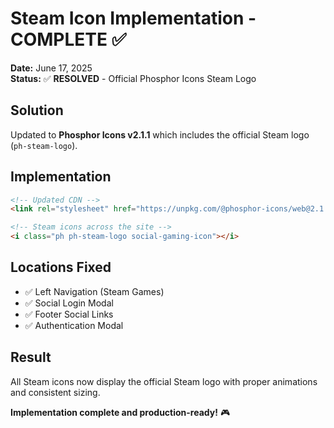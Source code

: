 # Steam Icon Implementation - COMPLETE ✅

**Date:** June 17, 2025  
**Status:** ✅ **RESOLVED** - Official Phosphor Icons Steam Logo

## Solution
Updated to **Phosphor Icons v2.1.1** which includes the official Steam logo (`ph-steam-logo`).

## Implementation
```html
<!-- Updated CDN -->
<link rel="stylesheet" href="https://unpkg.com/@phosphor-icons/web@2.1.1/src/regular/style.css">

<!-- Steam icons across the site -->
<i class="ph ph-steam-logo social-gaming-icon"></i>
```

## Locations Fixed
- ✅ Left Navigation (Steam Games)
- ✅ Social Login Modal 
- ✅ Footer Social Links
- ✅ Authentication Modal

## Result
All Steam icons now display the official Steam logo with proper animations and consistent sizing.

**Implementation complete and production-ready!** 🎮
